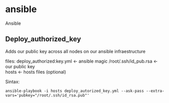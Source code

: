 # ansible
Ansible

Deploy_authorized_key
---------------------

Adds our public key across all nodes on our ansible infraestructure 

files: 
deploy_authorized:key.yml  <- ansible magic
/root/.ssh/id_pub.rsa      <- our public key  
hosts                      <- hosts files (optional) 

Sintax: 

```
ansible-playbook -i hosts deploy_autorized_key.yml --ask-pass --extra-vars='pubkey="/root/.ssh/id_rsa.pub"'
```


